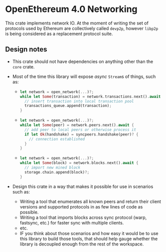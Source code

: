 # OpenEthereum 4.0 Networking

This crate implements network IO. At the moment of writing the set of protocols used by Ethereum are collectively called `devp2p`, however `libp2p` is being considered as a replacement protocol suite.

## Design notes

- This crate should not have dependencies on anything other than the `core` crate.
- Most of the time this library will expose _async_ `Stream`s of things, such as:

  - ```rust 
    let network = open_network(...)?;
    while let Some(transaction) = network.transactions.next().await {
      // insert transaction into local transaction pool
      transactions_queue.append(transaction);
    }
    ```
  - ```rust 
    let network = open_network(...)?;
    while let Some(peer) = network.peers.next().await {
      // add peer to local peers or otherwise process it
      if let Ok(handshake) = syncpeers.handshake(peer)? {
        // connection established
      }
    }
    ```  
  - ```rust 
    let network = open_network(...)?;
    while let Some(block) = network.blocks.next().await {
      // import new mined block
      storage.chain.append(block)?;
    }
    ```  
- Design this crate in a way that makes it possible for use in scenarios such as:
  - Writing a tool that enumerates all known peers and return their client versions and supported protocols in as few lines of code as possible.
  - Writing a tool that imports blocks across sync protocol (warp, fastsync, etc.) for faster sync with multiple clients.
  - etc.
  - IF you think about those scenarios and how easy it would be to use this library to build those tools, that should help gauge whether the library is decoupled enough from the rest of the workspace.